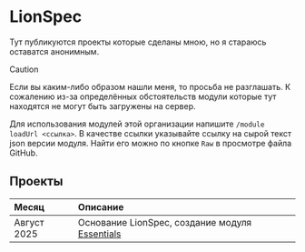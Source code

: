 # LionSpec
Тут публикуются проекты которые сделаны мною, но я стараюсь оставатся анонимным.
> [!CAUTION]
> Если вы каким-либо образом нашли меня, то просьба не разглашать.
К сожалению из-за определённых обстоятельств модули которые тут находятся не могут быть загружены на сервер.

Для использования модулей этой организации напишите `/module loadUrl <ссылка>`. В качестве ссылки указывайте ссылку на сырой текст json версии модуля. Найти его можно по кнопке `Raw` в просмотре файла GitHub.

## Проекты
|Месяц         |Описание           |
|:-------------|:------------------|
|Август 2025   |Основание LionSpec, создание модуля [Essentials](https://github.com/lionspec/essentials)|
